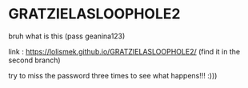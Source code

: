 # GRATZIELASLOOPHOLE2
bruh what is this (pass geanina123)

link : https://lolismek.github.io/GRATZIELASLOOPHOLE2/ (find it in the second branch)

try to miss the password three times to see what happens!!! :)))


